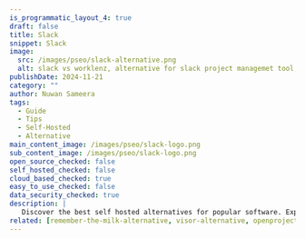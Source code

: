 ```yaml
---
is_programmatic_layout_4: true
draft: false
title: Slack
snippet: Slack
image:
  src: /images/pseo/slack-alternative.png
  alt: slack vs worklenz, alternative for slack project managemet tool, task management, resource management, productivity, self-hosted
publishDate: 2024-11-21
category: ""
author: Nuwan Sameera
tags:
  - Guide
  - Tips
  - Self-Hosted
  - Alternative
main_content_image: /images/pseo/slack-logo.png
sub_content_image: /images/pseo/slack-logo.png
open_source_checked: false
self_hosted_checked: false
cloud_based_checked: true
easy_to_use_checked: false
data_security_checked: true
description: |
   Discover the best self hosted alternatives for popular software. Explore our comprehensive guides and find the perfect solution for your needs today.
related: [remember-the-milk-alternative, visor-alternative, openproject-alternative, forecast-alternative]
---
```


